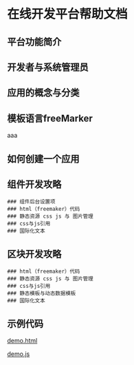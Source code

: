 # 在线开发平台帮助文档

## 平台功能简介
## 开发者与系统管理员
## 应用的概念与分类

## 模板语言freeMarker
aaa
## 如何创建一个应用

## 组件开发攻略
	### 组件后台设置项
	### html（freemaker）代码
	### 静态资源 css js 与 图片管理
	### css与js引用
	### 国际化文本

## 区块开发攻略
	### html（freemaker）代码
	### 静态资源 css js 与 图片管理
	### css与js引用
	### 静态模板与动态数据模板
	### 国际化文本


## 示例代码

[demo.html](demo.html)

[demo.js](demo.js)

